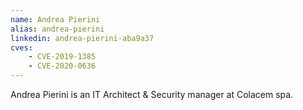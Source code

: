 ```yaml
---
name: Andrea Pierini
alias: andrea-pierini
linkedin: andrea-pierini-aba9a37
cves:
    - CVE-2019-1385
    - CVE-2020-0636
---
```

Andrea Pierini is an IT Architect & Security manager at Colacem spa.